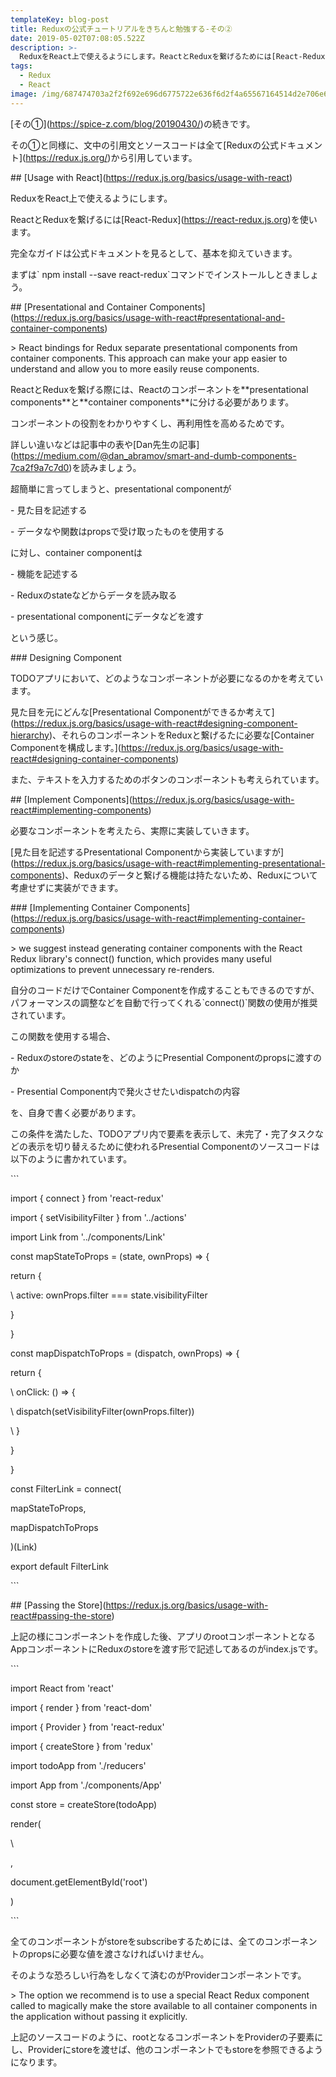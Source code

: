 ```yaml
---
templateKey: blog-post
title: Reduxの公式チュートリアルをきちんと勉強する-その②
date: 2019-05-02T07:08:05.522Z
description: >-
  ReduxをReact上で使えるようにします。ReactとReduxを繋げるためには[React-Redux](https://react-redux.js.org)が公式ドキュメントで使われていて、そのtutorialを読んでいきます。
tags:
  - Redux
  - React
image: /img/687474703a2f2f692e696d6775722e636f6d2f4a65567164514d2e706e67.png
---
```

 \[その①](https://spice-z.com/blog/20190430/)の続きです。

その①と同様に、文中の引用文とソースコードは全て\[Reduxの公式ドキュメント](https://redux.js.org/)から引用しています。





\## \[Usage with React](https://redux.js.org/basics/usage-with-react)

ReduxをReact上で使えるようにします。

ReactとReduxを繋げるには\[React-Redux](https://react-redux.js.org)を使います。

完全なガイドは公式ドキュメントを見るとして、基本を抑えていきます。

まずは\` npm install --save react-redux\`コマンドでインストールしときましょう。



\## \[Presentational and Container Components](https://redux.js.org/basics/usage-with-react#presentational-and-container-components)



\> React bindings for Redux separate presentational components from container components. This approach can make your app easier to understand and allow you to more easily reuse components.



ReactとReduxを繋げる際には、Reactのコンポーネントを\*\*presentational components\*\*と\*\*container components\*\*に分ける必要があります。

コンポーネントの役割をわかりやすくし、再利用性を高めるためです。

詳しい違いなどは記事中の表や\[Dan先生の記事](https://medium.com/@dan_abramov/smart-and-dumb-components-7ca2f9a7c7d0)を読みましょう。



超簡単に言ってしまうと、presentational componentが

\- 見た目を記述する

\- データなや関数はpropsで受け取ったものを使用する



に対し、container componentは

\- 機能を記述する

\- Reduxのstateなどからデータを読み取る

\- presentational componentにデータなどを渡す



という感じ。



\### Designing Component

TODOアプリにおいて、どのようなコンポーネントが必要になるのかを考えています。

見た目を元にどんな\[Presentational Componentができるか考えて](https://redux.js.org/basics/usage-with-react#designing-component-hierarchy)、それらのコンポーネントをReduxと繋げるたに必要な\[Container Componentを構成します。](https://redux.js.org/basics/usage-with-react#designing-container-components)



また、テキストを入力するためのボタンのコンポーネントも考えられています。



\## \[Implement Components](https://redux.js.org/basics/usage-with-react#implementing-components)

必要なコンポーネントを考えたら、実際に実装していきます。

\[見た目を記述するPresentational Componentから実装していますが](https://redux.js.org/basics/usage-with-react#implementing-presentational-components)、Reduxのデータと繋げる機能は持たないため、Reduxについて考慮せずに実装ができます。



\### \[Implementing Container Components](https://redux.js.org/basics/usage-with-react#implementing-container-components)



\> we suggest instead generating container components with the React Redux library's connect() function, which provides many useful optimizations to prevent unnecessary re-renders. 



自分のコードだけでContainer Componentを作成することもできるのですが、パフォーマンスの調整などを自動で行ってくれる\`connect()\`関数の使用が推奨されています。

この関数を使用する場合、



\- Reduxのstoreのstateを、どのようにPresential Componentのpropsに渡すのか

\- Presential Component内で発火させたいdispatchの内容



を、自身で書く必要があります。

この条件を満たした、TODOアプリ内で要素を表示して、未完了・完了タスクなどの表示を切り替えるために使われるPresential Componentのソースコードは以下のように書かれています。



\`\``

import { connect } from 'react-redux'

import { setVisibilityFilter } from '../actions'

import Link from '../components/Link'



const mapStateToProps = (state, ownProps) => {

  return {

\    active: ownProps.filter === state.visibilityFilter

  }

}



const mapDispatchToProps = (dispatch, ownProps) => {

  return {

\    onClick: () => {

\    dispatch(setVisibilityFilter(ownProps.filter))

\    }

  }

}



const FilterLink = connect(

  mapStateToProps,

  mapDispatchToProps

)(Link)



export default FilterLink

\`\``



\## \[Passing the Store](https://redux.js.org/basics/usage-with-react#passing-the-store)



上記の様にコンポーネントを作成した後、アプリのrootコンポーネントとなるAppコンポーネントにReduxのstoreを渡す形で記述してあるのがindex.jsです。



\`\``

import React from 'react'

import { render } from 'react-dom'

import { Provider } from 'react-redux'

import { createStore } from 'redux'

import todoApp from './reducers'

import App from './components/App'



const store = createStore(todoApp)



render(

  <Provider store={store}>

\    <App />

  </Provider>,

  document.getElementById('root')

)

\`\``



全てのコンポーネントがstoreをsubscribeするためには、全てのコンポーネントのpropsに必要な値を渡さなければいけません。

そのような恐ろしい行為をしなくて済むのがProviderコンポーネントです。



\> The option we recommend is to use a special React Redux component called <Provider> to magically make the store available to all container components in the application without passing it explicitly. 



上記のソースコードのように、rootとなるコンポーネントをProviderの子要素にし、Providerにstoreを渡せば、他のコンポーネントでもstoreを参照できるようになります。

